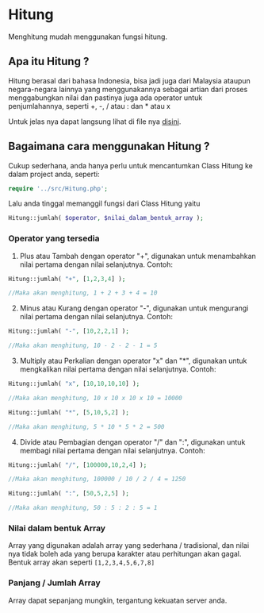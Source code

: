 [logo]: https://github.com/rixkisoft/hitung/tree/master/doc/hitung.png "Hitung"

# Hitung
Menghitung mudah menggunakan fungsi hitung.

## Apa itu Hitung ? 
Hitung berasal dari bahasa Indonesia, bisa jadi juga dari Malaysia ataupun negara-negara lainnya yang menggunakannya sebagai artian dari proses menggabungkan nilai dan pastinya juga ada operator untuk penjumlahannya, seperti +, -, / atau : dan * atau x

Untuk jelas nya dapat langsung lihat di file nya [disini](/example/).

## Bagaimana cara menggunakan Hitung ?
Cukup sederhana, anda hanya perlu untuk mencantumkan Class Hitung ke dalam project anda, seperti:

```php
require '../src/Hitung.php';
```

Lalu anda tinggal memanggil fungsi dari Class Hitung yaitu

```php
Hitung::jumlah( $operator, $nilai_dalam_bentuk_array );
```

### Operator yang tersedia
1. Plus atau Tambah dengan operator "+", digunakan untuk menambahkan nilai pertama dengan nilai selanjutnya. Contoh:
```php
Hitung::jumlah( "+", [1,2,3,4] );

//Maka akan menghitung, 1 + 2 + 3 + 4 = 10
```
2. Minus atau Kurang dengan operator "-", digunakan untuk mengurangi nilai pertama dengan nilai selanjutnya. Contoh:
```php
Hitung::jumlah( "-", [10,2,2,1] );

//Maka akan menghitung, 10 - 2 - 2 - 1 = 5
```
3. Multiply atau Perkalian dengan operator "x" dan "*", digunakan untuk mengkalikan nilai pertama dengan nilai selanjutnya. Contoh:
```php
Hitung::jumlah( "x", [10,10,10,10] );

//Maka akan menghitung, 10 x 10 x 10 x 10 = 10000

Hitung::jumlah( "*", [5,10,5,2] );

//Maka akan menghitung, 5 * 10 * 5 * 2 = 500
```
4. Divide atau Pembagian dengan operator "/" dan ":", digunakan untuk membagi nilai pertama dengan nilai selanjutnya. Contoh:
```php
Hitung::jumlah( "/", [100000,10,2,4] );

//Maka akan menghitung, 100000 / 10 / 2 / 4 = 1250

Hitung::jumlah( ":", [50,5,2,5] );

//Maka akan menghitung, 50 : 5 : 2 : 5 = 1
```

### Nilai dalam bentuk Array
Array yang digunakan adalah array yang sederhana / tradisional, dan nilai nya tidak boleh ada yang berupa karakter atau perhitungan akan gagal. Bentuk array akan seperti `[1,2,3,4,5,6,7,8]`

### Panjang / Jumlah Array
Array dapat sepanjang mungkin, tergantung kekuatan server anda.
